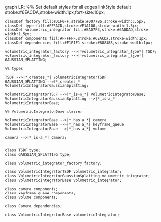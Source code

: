 graph LR;
    %% Set default styles for all edges
    linkStyle default stroke:#6EACDA,stroke-width:1px,font-size:10px;


    classDef factory fill:#D1F0FF,stroke:#0077B6,stroke-width:1.5px;
    classDef type fill:#FFFACD,stroke:#E1A100,stroke-width:1.5px;
    classDef volumetric_integrator fill:#EAD7F3,stroke:#6A0DAD,stroke-width:1.5px;
    classDef components fill:#FFFFFF,stroke:#6EACDA,stroke-width:1px;
    classDef dependencies fill:#F1F1F1,stroke:#888888,stroke-width:1px;

    volumetric_integrator_factory -->|*volumetric_integrator_type*| TSDF;
    volumetric_integrator_factory -->|*volumetric_integrator_type*| GAUSSIAN_SPLATTING; 

    %% types

    TSDF -->|*_creates_*| VolumetricIntegratorTSDF;
    GAUSSIAN_SPLATTING -->|*_creates_*| VolumetricIntegratorGaussianSplatting;        

    VolumetricIntegratorTSDF -->|*_is-a_*| VolumetricIntegratorBase;
    VolumetricIntegratorGaussianSplatting -->|*_is-a_*| VolumetricIntegratorBase;

    %% VolumetricIntegratorBase classes

    VolumetricIntegratorBase -->|*_has-a_*| camera
    VolumetricIntegratorBase -->|*_has-a_*| keyframe_queue
    VolumetricIntegratorBase -->|*_has-a_*| volume        

    camera -->|*_is-a_*| Camera;


    class TSDF type;
    class GAUSSIAN_SPLATTING type;

    class volumetric_integrator_factory factory;

    class VolumetricIntegratorTSDF volumetric_integrator;
    class VolumetricIntegratorGaussianSplatting volumetric_integrator;
    class VolumetricIntegratorBase volumetric_integrator;

    class camera components;
    class keyframe_queue components;
    class volume components;
    
    class Camera dependencies;

    class VolumetricIntegratorBase volumetricIntegrator;